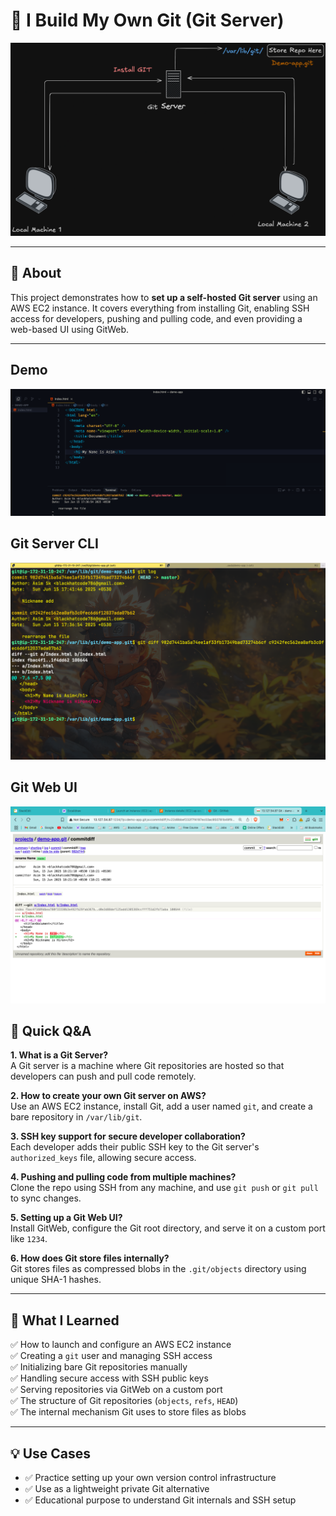 # 🚀 I Build My Own Git (Git Server)

![Git Server Architecture](https://github.com/asimar007/Build-My-Own-X/blob/main/Build%20My%20Own%20Github/Images/Github.png?raw=true)

---

## 📌 About

This project demonstrates how to **set up a self-hosted Git server** using an AWS EC2 instance. It covers everything from installing Git, enabling SSH access for developers, pushing and pulling code, and even providing a web-based UI using GitWeb.

---

## Demo

![Code Demo](https://github.com/asimar007/Build-My-Own-X/blob/main/Build%20My%20Own%20Github/Images/Code%20Demo.png?raw=true)

## Git Server CLI

![Git Server CLI](https://github.com/asimar007/Build-My-Own-X/blob/main/Build%20My%20Own%20Github/Images/git%20cli%202.png?raw=true)

## Git Web UI

![Git Web](https://github.com/asimar007/Build-My-Own-X/blob/main/Build%20My%20Own%20Github/Images/Git%20Web.png?raw=true)

## 📖 Quick Q&A

**1. What is a Git Server?**  
A Git server is a machine where Git repositories are hosted so that developers can push and pull code remotely.

**2. How to create your own Git server on AWS?**  
Use an AWS EC2 instance, install Git, add a user named `git`, and create a bare repository in `/var/lib/git`.

**3. SSH key support for secure developer collaboration?**  
Each developer adds their public SSH key to the Git server's `authorized_keys` file, allowing secure access.

**4. Pushing and pulling code from multiple machines?**  
Clone the repo using SSH from any machine, and use `git push` or `git pull` to sync changes.

**5. Setting up a Git Web UI?**  
Install GitWeb, configure the Git root directory, and serve it on a custom port like `1234`.

**6. How does Git store files internally?**  
Git stores files as compressed blobs in the `.git/objects` directory using unique SHA-1 hashes.

---

## 🧠 What I Learned

✅ How to launch and configure an AWS EC2 instance  
✅ Creating a `git` user and managing SSH access  
✅ Initializing bare Git repositories manually  
✅ Handling secure access with SSH public keys  
✅ Serving repositories via GitWeb on a custom port  
✅ The structure of Git repositories (`objects`, `refs`, `HEAD`)  
✅ The internal mechanism Git uses to store files as blobs

---

## 💡 Use Cases

- ✅ Practice setting up your own version control infrastructure
- ✅ Use as a lightweight private Git alternative
- ✅ Educational purpose to understand Git internals and SSH setup
